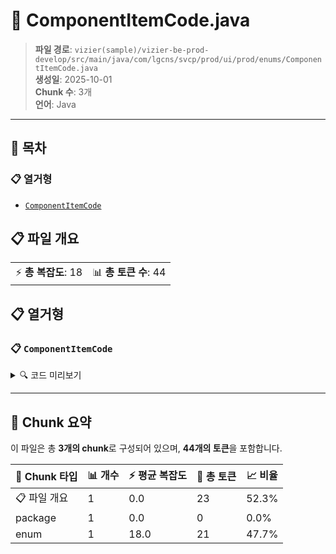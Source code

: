 # 📄 ComponentItemCode.java

> **파일 경로**: `vizier(sample)/vizier-be-prod-develop/src/main/java/com/lgcns/svcp/prod/ui/prod/enums/ComponentItemCode.java`  
> **생성일**: 2025-10-01  
> **Chunk 수**: 3개  
> **언어**: Java
---

## 📑 목차

### 📋 열거형
- [`ComponentItemCode`](#enum-componentitemcode)


## 📋 파일 개요

| | |
|--|--|
| ⚡ **총 복잡도**: 18 | 📊 **총 토큰 수**: 44 |





## 📋 열거형

### <a id="enum-componentitemcode"></a>📋 `ComponentItemCode`


<details>
<summary>🔍 코드 미리보기</summary>

```java
public enum ComponentItemCode {
    BI,
    DI,
    DT,
    LB,
    QS,
    SI,
    SP,
    AD,
    MS,
    VO,
    AW,
    RD,
    DR,
    OC,
    RC,
    UC
}...
```

**Chunk 정보**
- 🆔 **ID**: `4212756af4bd`
- 📍 **라인**: 3-3

</details>

---



## 🧩 Chunk 요약

이 파일은 총 **3개의 chunk**로 구성되어 있으며, **44개의 토큰**을 포함합니다.

| 🧩 Chunk 타입 | 📊 개수 | ⚡ 평균 복잡도 | 📝 총 토큰 | 📈 비율 |
|---------------|--------|-------------|----------|--------|
| 📋 파일 개요 | 1 | 0.0 | 23 | 52.3% |
| package | 1 | 0.0 | 0 | 0.0% |
| enum | 1 | 18.0 | 21 | 47.7% |


